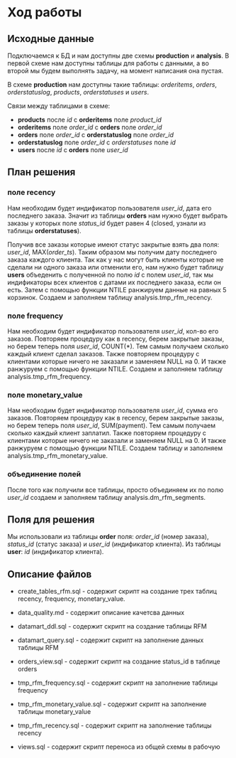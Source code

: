 # Ход работы

## Исходные данные

Подключаемся к БД и нам доступны две схемы **production** и **analysis**. В первой схеме нам доступны таблицы для работы с данными, а во второй мы будем выполнять задачу, на момент написания  она пустая.

В схеме **production** нам доступны такие таблицы: *orderitems*, *orders*, *orderstatuslog*, 
*products*, *orderstatuses* и *users*.

Связи между таблицами в схеме:
- **products** после *id* с **orderitems** поле *product_id*
- **orderitems** поле *order_id* с **orders** поле *order_id*
- **orders** поле *order_id* с **orderstatuslog** поле *order_id*
- **orderstatuslog** поле *order_id* c *orderstatuses* поле *id*
- **users** после *id* с **orders** поле *user_id*

## План решения

### поле recency

Нам необходим будет индификатор пользователя *user_id*, дата его последнего заказа. Значит из таблицы **orders** нам нужно будет выбрать заказы у которых поле *status_id* будет равен 4 (closed, узнали из таблицы **orderstatuses**).

Получив все заказы которые имеют статус закрытые взять два поля: *user_id*, MAX(*order_ts*). Таким образом мы получим дату последнего заказа каждого клиента. Так как у нас могут быть клиенты которые не сделали ни одного заказа или отменили его, нам нужно будет таблицу **users** объеденить с полученной по полю *id* с полем *user_id*, так мы индификаторы всех клиентов с датами их последнего заказа, если он есть. Затем с помощью функции NTILE ранжируем данные на равных 5 корзинок. Создаем и заполняем таблицу analysis.tmp_rfm_recency. 

### поле frequency

Нам необходим будет индификатор пользователя *user_id*, кол-во его заказов. Повторяем процедуру как в recency, берем закрытые заказы, но берем теперь поля *user_id*, COUNT(*). Тем самым получаем сколько каждый клиент сделал заказов. Также повторяем процедуру с клиентами которые ничего не заказали и заменяем NULL на 0. И также ранжуруем с помощью функции NTILE. Создаем и заполняем таблицу analysis.tmp_rfm_frequency.

### поле monetary_value

Нам необходим будет индификатор пользователя *user_id*, сумма его заказов. Повторяем процедуру как в recency, берем закрытые заказы, но берем теперь поля *user_id*, SUM(payment). Тем самым получаем сколько каждый клиент заплатил. Также повторяем процедуру с клиентами которые ничего не заказали и заменяем NULL на 0. И также ранжуруем с помощью функции NTILE. Создаем таблицу и заполняем analysis.tmp_rfm_monetary_value.

### объединение полей

После того как получили все таблицы, просто объединяем их по полю *user_id* создаем и заполняем  таблицу analysis.dm_rfm_segments.

## Поля для решения

Мы использовали из таблицы **order** поля: *order_id* (номер заказа), *status_id* (статус заказа) и *user_id* (индификатор клиента). Из таблицы **user**: *id* (индификатор клиента).

## Описание файлов

- create_tables_rfm.sql - cодержит скрипт на создание трех таблиц recency, frequency, monetary_value.

- data_quality.md - содержит описание качетсва данных

- datamart_ddl.sql - содержит скрипт на создание таблицы RFM

- datamart_query.sql - содержит скрипт на заполнение данных таблицы RFM

- orders_view.sql - содержит скрипт на создание status_id в таблице orders

- tmp_rfm_frequency.sql - содержит скрипт на заполнение таблицы frequency

- tmp_rfm_monetary_value.sql - содержит скрипт на заполнение таблицы monetary_value

- tmp_rfm_recency.sql - содержит скрипт на заполнение таблицы recency

- views.sql - содержит скрипт переноса из общей схемы в рабочую
